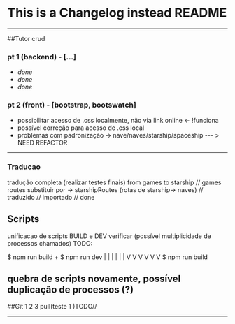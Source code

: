 # This is a Changelog instead README
---------------------------------------------

##Tutor crud 

### pt 1 (backend) - [...]
- *done*
- *done*
- *done*

### pt 2 (front) - [bootstrap, bootswatch]
- possibilitar acesso de .css localmente, não via link online <- !funciona 
- possível correção para acesso de .css local
- problemas com padronização -> nave/naves/starship/spaceship --- > NEED REFACTOR

---------------------------------------------

### Traducao

tradução completa (realizar testes finais) from games to starship 
// games routes substituir por -> starshipRoutes (rotas de starship-> naves) 
// traduzido
// importado
// done

## Scripts
unificacao de scripts BUILD e DEV  verificar (possível multiplicidade de processos chamados) TODO:

$ npm run build + $ npm run dev 
         | | | | | |
         V V V V V V
       $ npm run build


quebra de scripts novamente, possível duplicação de processos (?)
---------------------------------------------

##Git 
   1
   2
   3 pull(teste 1  )TODO// 

---------------------------------------------
